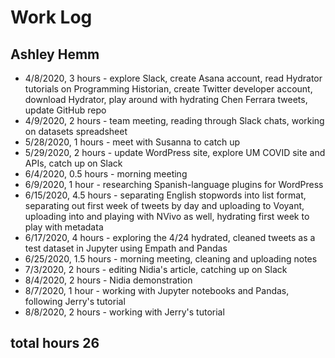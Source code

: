 # Work Log 
## Ashley Hemm

* 4/8/2020, 3 hours - explore Slack, create Asana account, read Hydrator tutorials on Programming Historian, create Twitter developer account, download Hydrator, play around with hydrating Chen Ferrara tweets, update GitHub repo
* 4/9/2020, 2 hours - team meeting, reading through Slack chats, working on datasets spreadsheet
* 5/28/2020, 1 hours - meet with Susanna to catch up
* 5/29/2020, 2 hours - update WordPress site, explore UM COVID site and APIs, catch up on Slack
* 6/4/2020, 0.5 hours - morning meeting
* 6/9/2020, 1 hour - researching Spanish-language plugins for WordPress
* 6/15/2020, 4.5 hours - separating English stopwords into list format, separating out first week of tweets by day and uploading to Voyant, uploading into and playing with NVivo as well, hydrating first week to play with metadata
* 6/17/2020, 4 hours - exploring the 4/24 hydrated, cleaned tweets as a test dataset in Jupyter using Empath and Pandas
* 6/25/2020, 1.5 hours - morning meeting, cleaning and uploading notes
* 7/3/2020, 2 hours - editing Nidia's article, catching up on Slack
* 8/4/2020, 2 hours - Nidia demonstration
* 8/7/2020, 1 hour - working with Jupyter notebooks and Pandas, following Jerry's tutorial
* 8/8/2020, 2 hours - working with Jerry's tutorial
## total hours 26
